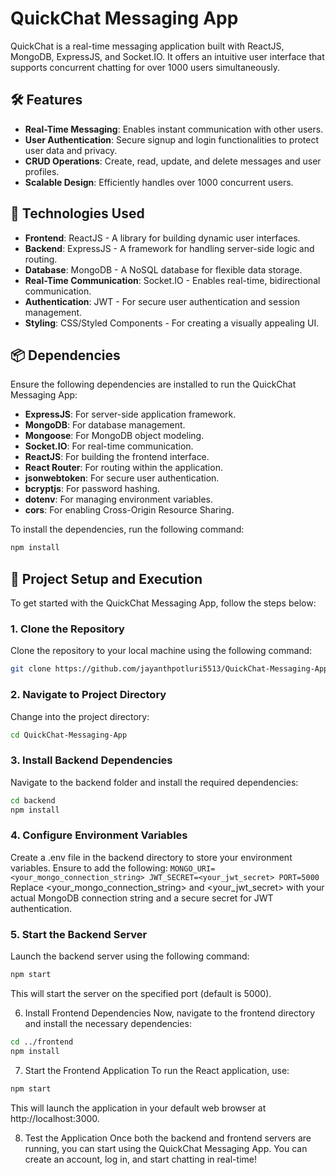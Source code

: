 # QuickChat Messaging App

QuickChat is a real-time messaging application built with ReactJS, MongoDB, ExpressJS, and Socket.IO. It offers an intuitive user interface that supports concurrent chatting for over 1000 users simultaneously.

## 🛠 Features
- **Real-Time Messaging**: Enables instant communication with other users.
- **User Authentication**: Secure signup and login functionalities to protect user data and privacy.
- **CRUD Operations**: Create, read, update, and delete messages and user profiles.
- **Scalable Design**: Efficiently handles over 1000 concurrent users.

## 📁 Technologies Used
- **Frontend**: ReactJS - A library for building dynamic user interfaces.
- **Backend**: ExpressJS - A framework for handling server-side logic and routing.
- **Database**: MongoDB - A NoSQL database for flexible data storage.
- **Real-Time Communication**: Socket.IO - Enables real-time, bidirectional communication.
- **Authentication**: JWT - For secure user authentication and session management.
- **Styling**: CSS/Styled Components - For creating a visually appealing UI.

## 📦 Dependencies

Ensure the following dependencies are installed to run the QuickChat Messaging App:

- **ExpressJS**: For server-side application framework.
- **MongoDB**: For database management.
- **Mongoose**: For MongoDB object modeling.
- **Socket.IO**: For real-time communication.
- **ReactJS**: For building the frontend interface.
- **React Router**: For routing within the application.
- **jsonwebtoken**: For secure user authentication.
- **bcryptjs**: For password hashing.
- **dotenv**: For managing environment variables.
- **cors**: For enabling Cross-Origin Resource Sharing.

To install the dependencies, run the following command:

```bash
npm install
```

## 🚀 Project Setup and Execution

To get started with the QuickChat Messaging App, follow the steps below:

### 1. Clone the Repository
Clone the repository to your local machine using the following command:

```bash
git clone https://github.com/jayanthpotluri5513/QuickChat-Messaging-App.git
```
### 2. Navigate to Project Directory
Change into the project directory:

```bash
cd QuickChat-Messaging-App
```
### 3. Install Backend Dependencies
Navigate to the backend folder and install the required dependencies:

```bash
cd backend
npm install
```
### 4. Configure Environment Variables
Create a .env file in the backend directory to store your environment variables. Ensure to add the following:
`MONGO_URI=<your_mongo_connection_string>
JWT_SECRET=<your_jwt_secret>
PORT=5000`
Replace <your_mongo_connection_string> and <your_jwt_secret> with your actual MongoDB connection string and a secure secret for JWT authentication.

### 5. Start the Backend Server
Launch the backend server using the following command:

```bash
npm start
```
This will start the server on the specified port (default is 5000).

6. Install Frontend Dependencies
Now, navigate to the frontend directory and install the necessary dependencies:

```bash
cd ../frontend
npm install
```

7. Start the Frontend Application
To run the React application, use:

```bash
npm start
```
This will launch the application in your default web browser at http://localhost:3000.

8. Test the Application
Once both the backend and frontend servers are running, you can start using the QuickChat Messaging App. You can create an account, log in, and start chatting in real-time!
